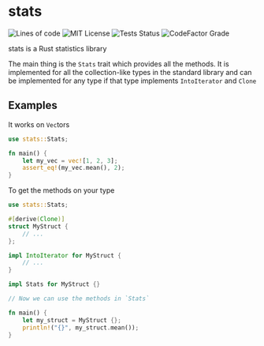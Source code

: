 # stats

![Lines of code](https://img.shields.io/tokei/lines/github/mrlegohead0x45/stats-traits)
![MIT License](https://img.shields.io/github/license/mrlegohead0x45/stats-traits)
![Tests Status](https://img.shields.io/github/workflow/status/mrlegohead0x45/stats-traits/build-test)
![CodeFactor Grade](https://img.shields.io/codefactor/grade/github/mrlegohead0x45/stats-traits)

stats is a Rust statistics library

The main thing is the `Stats` trait which provides all the methods.
It is implemented for all the collection-like types in the standard
library and can be implemented for any type if that type implements
`IntoIterator` and `Clone`

## Examples

It works on `Vec`tors

```rust
use stats::Stats;

fn main() {
    let my_vec = vec![1, 2, 3];
    assert_eq!(my_vec.mean(), 2);
}

```

To get the methods on your type

```rust
use stats::Stats;

#[derive(Clone)]
struct MyStruct {
    // ...
};

impl IntoIterator for MyStruct {
    // ...
}

impl Stats for MyStruct {}

// Now we can use the methods in `Stats`

fn main() {
    let my_struct = MyStruct {};
    println!("{}", my_struct.mean());
}

```
